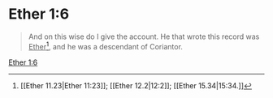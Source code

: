 # Ether 1:6

> And on this wise do I give the account. He that wrote this record was <u>Ether</u>[^a], and he was a descendant of Coriantor.

[Ether 1:6](https://www.churchofjesuschrist.org/study/scriptures/bofm/ether/1?lang=eng&id=p6#p6)


[^a]: [[Ether 11.23|Ether 11:23]]; [[Ether 12.2|12:2]]; [[Ether 15.34|15:34.]]
